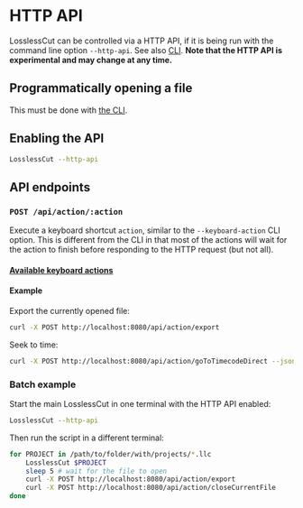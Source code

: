# HTTP API

LosslessCut can be controlled via a HTTP API, if it is being run with the command line option `--http-api`. See also [CLI](./cli.md). **Note that the HTTP API is experimental and may change at any time.**

## Programmatically opening a file

This must be done with [the CLI](./cli.md).

## Enabling the API

```bash
LosslessCut --http-api
```

## API endpoints

### `POST /api/action/:action`

Execute a keyboard shortcut `action`, similar to the `--keyboard-action` CLI option. This is different from the CLI in that most of the actions will wait for the action to finish before responding to the HTTP request (but not all).

#### [Available keyboard actions](./cli.md#available-keyboard-actions)

#### Example

Export the currently opened file:

```bash
curl -X POST http://localhost:8080/api/action/export
```

Seek to time:
```bash
curl -X POST http://localhost:8080/api/action/goToTimecodeDirect --json '{"time": "09:11"}'
```


### Batch example

Start the main LosslessCut in one terminal with the HTTP API enabled:

```bash
LosslessCut --http-api
```

Then run the script in a different terminal:

```bash
for PROJECT in /path/to/folder/with/projects/*.llc
    LosslessCut $PROJECT
    sleep 5 # wait for the file to open
    curl -X POST http://localhost:8080/api/action/export
    curl -X POST http://localhost:8080/api/action/closeCurrentFile
done
```
